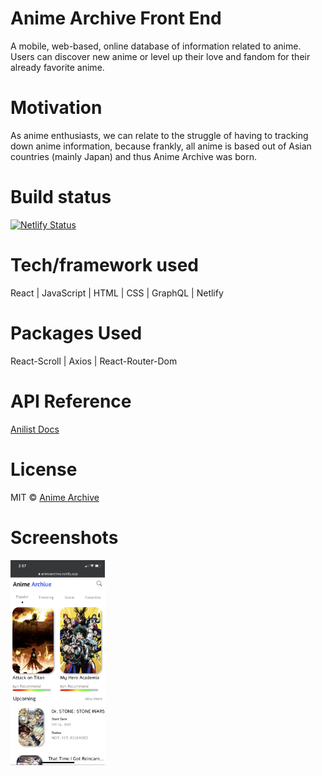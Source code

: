 # Anime Archive Front End
A mobile, web-based, online database of information related to anime. Users can discover new anime or level up their love and fandom for their already favorite anime.
# Motivation
As anime enthusiasts, we can relate to the struggle of having to tracking down anime information, because frankly, all anime is based out of Asian countries (mainly Japan) and thus Anime Archive was born.
# Build status
[![Netlify Status](https://api.netlify.com/api/v1/badges/5e8dffd2-b7d3-428f-98aa-52d213518d41/deploy-status)](https://app.netlify.com/sites/animearchive/deploys)
# Tech/framework used
React | JavaScript | HTML | CSS | GraphQL | Netlify
# Packages Used
React-Scroll | Axios | React-Router-Dom
# API Reference
[Anilist Docs](https://github.com/AniList/ApiV2-GraphQL-Docs)
# License
MIT © [Anime Archive](https://animearchive.netlify.app/)
# Screenshots
<img src="https://github.com/Anime-Archive/anime-archive-fe/blob/main/anime-archive/src/assets/img/appScreenshot.PNG" height="40%" width="30%">

